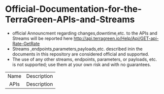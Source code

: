 # Official-Documentation-for-the-TerraGreen-APIs-and-Streams
* official Announcment regarding changes,downtime,etc. to the APIs and Streams will be reported here http://api.terragreen.io/Help/Api/GET-api-Rate-GetRate
* Streams ,endpoints,parameters,payloads,etc. described inin the documents in this repository are considered official and supported.
* The use of any other streams, endpoints, parameters, or payloads, etc. is not supported; use them at your own risk and with no guarantees.

<table>
<tr>
  <td align="center">Name</td>
  <td align="center">Description</td>
</tr>

<tr>
  <td align="center">APIs</td>
  <td align="center">Description</td>
</tr>
</table>
